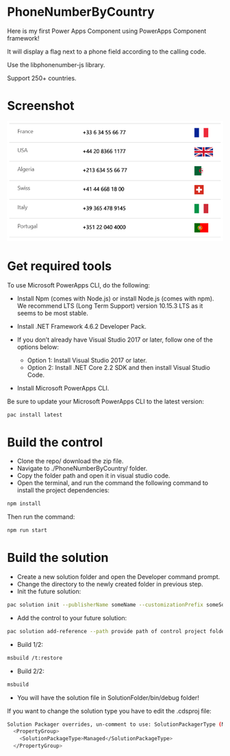 # PhoneNumberByCountry
Here is my first Power Apps Component using PowerApps Component framework!

It will display a flag next to a phone field according to the calling code.

Use the libphonenumber-js library.

Support 250+ countries.

# Screenshot
![alt text](https://github.com/allandecastro/PhoneNumberByCountry/blob/master/screenshot.png?raw=true)

# Get required tools

To use Microsoft PowerApps CLI, do the following:

* Install Npm (comes with Node.js) or install Node.js (comes with npm). We recommend LTS (Long Term Support) version 10.15.3 LTS as it seems to be most stable.

* Install .NET Framework 4.6.2 Developer Pack.

* If you don’t already have Visual Studio 2017 or later, follow one of the options below:

  * Option 1: Install Visual Studio 2017 or later.
  * Option 2: Install .NET Core 2.2 SDK and then install Visual Studio Code.
* Install Microsoft PowerApps CLI.

Be sure to update your Microsoft PowerApps CLI to the latest version: 
```bash
pac install latest
```
# Build the control

* Clone the repo/ download the zip file.
* Navigate to ./PhoneNumberByCountry/ folder.
* Copy the folder path and open it in visual studio code.
* Open the terminal, and run the command the following command to install the project dependencies:
```bash
npm install
```
Then run the command:
```bash
npm run start
```
# Build the solution

* Create a new solution folder and open the Developer command prompt.
* Change the directory to the newly created folder in previous step.
* Init the future solution:
```bash
pac solution init --publisherName someName --customizationPrefix someSolutionPrefix
``` 
* Add the control to your future solution:
```bash
pac solution add-reference --path provide path of control project folder where the pcf.proj is available
``` 
* Build 1/2:
```bash
msbuild /t:restore
``` 
* Build 2/2:
```bash
msbuild
``` 
* You will have the solution file in SolutionFolder/bin/debug folder!

If you want to change the solution type you have to edit the .cdsproj file:
```bash
Solution Packager overrides, un-comment to use: SolutionPackagerType (Managed, Unmanaged, Both)
  <PropertyGroup>
    <SolutionPackageType>Managed</SolutionPackageType>
  </PropertyGroup>

  ```
